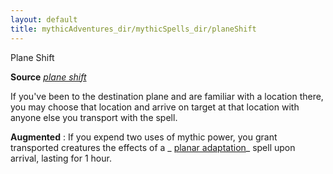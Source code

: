 ```yaml
---
layout: default
title: mythicAdventures_dir/mythicSpells_dir/planeShift
---
```

Plane Shift

**Source** [_plane shift_](../spells_dir/planeShift#_plane-shift)

If you've been to the destination plane and are familiar with a location there, you may choose that location and arrive on target at that location with anyone else you transport with the spell.

**Augmented** : If you expend two uses of mythic power, you grant transported creatures the effects of a _ [planar adaptation](../advanced_dir/spells_dir/planarAdaptation#_planar-adaptation)_ spell upon arrival, lasting for 1 hour.

